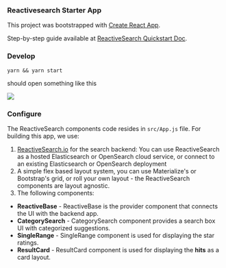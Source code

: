 ### Reactivesearch Starter App

This project was bootstrapped with [Create React App](https://github.com/facebookincubator/create-react-app).

Step-by-step guide available at [ReactiveSearch Quickstart Doc](https://docs.reactivesearch.io/docs/reactivesearch/react/overview/quickstart/).

### Develop

```
yarn && yarn start
```

should open something like this

![](https://i.imgur.com/Zgp5lGk.png)


### Configure

The ReactiveSearch components code resides in `src/App.js` file. For building this app, we use:

1. [ReactiveSearch.io](https://reactivesearch.io) for the search backend: You can use ReactiveSearch as a hosted Elasticsearch or OpenSearch cloud service, or connect to an existing Elasticsearch or OpenSearch deployment
2. A simple flex based layout system, you can use Materialize's or Bootstrap's grid, or roll your own layout - the ReactiveSearch components are layout agnostic.  
3. The following components:
 - **ReactiveBase** - ReactiveBase is the provider component that connects the UI with the backend app.
 - **CategorySearch** - CategorySearch component provides a search box UI with categorized suggestions.
 - **SingleRange** - SingleRange component is used for displaying the star ratings.
 - **ResultCard** - ResultCard component is used for displaying the **hits** as a card layout.
